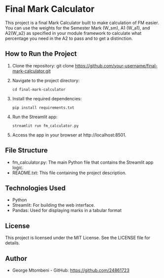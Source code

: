 # Final Mark Calculator

This project is a final Mark Calculator built to make calculation of FM easier.
You can use the weights for the Semester Mark (W_sm), A1 (W_a1), and A2(W_a2) as specified in your module framework
to calculate what percentage you need in the A2 to pass and to get a distinction.

## How to Run the Project

1. Clone the repository:
   git clone https://github.com/your-username/final-mark-calculator.git

2. Navigate to the project directory:

   ```
   cd final-mark-calculator
   ```

3. Install the required dependencies:
   ```
   pip install requirements.txt
   ```
4. Run the Streamlit app:
   ```
   streamlit run fm_calculator.py
   ```
5. Access the app in your browser at http://localhost:8501.

## File Structure

- fm_calculator.py: The main Python file that contains the Streamlit app logic.
- README.txt: This file containing the project description.

## Technologies Used

- Python
- Streamlit: For building the web interface.
- Pandas: Used for displaying marks in a tabular format

## License

This project is licensed under the MIT License. See the LICENSE file for details.

## Author

- George Mtombeni - GitHub: https://github.com/24861723
